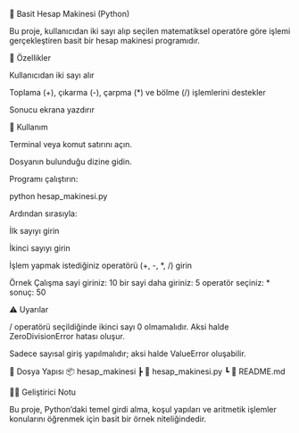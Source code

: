 🧮 Basit Hesap Makinesi (Python)

Bu proje, kullanıcıdan iki sayı alıp seçilen matematiksel operatöre göre işlemi gerçekleştiren basit bir hesap makinesi programıdır.

🚀 Özellikler

Kullanıcıdan iki sayı alır

Toplama (+), çıkarma (-), çarpma (*) ve bölme (/) işlemlerini destekler

Sonucu ekrana yazdırır

🧰 Kullanım

Terminal veya komut satırını açın.

Dosyanın bulunduğu dizine gidin.

Programı çalıştırın:

python hesap_makinesi.py


Ardından sırasıyla:

İlk sayıyı girin

İkinci sayıyı girin

İşlem yapmak istediğiniz operatörü (+, -, *, /) girin

Örnek Çalışma
sayi giriniz:
10
bir sayi daha giriniz:
5
operatör seçiniz:
*
sonuç: 50

⚠️ Uyarılar

/ operatörü seçildiğinde ikinci sayı 0 olmamalıdır. Aksi halde ZeroDivisionError hatası oluşur.

Sadece sayısal giriş yapılmalıdır; aksi halde ValueError oluşabilir.

📁 Dosya Yapısı
📦 hesap_makinesi
 ┣ 📜 hesap_makinesi.py
 ┗ 📜 README.md

🧑‍💻 Geliştirici Notu

Bu proje, Python’daki temel girdi alma, koşul yapıları ve aritmetik işlemler konularını öğrenmek için basit bir örnek niteliğindedir.
